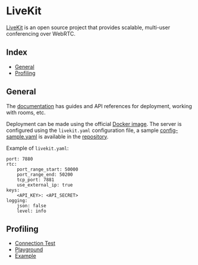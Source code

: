 # LiveKit

[LiveKit](https://livekit.io/) is an open source project that provides scalable, multi-user conferencing over WebRTC.

## Index

* [General](#general)
* [Profiling](#profiling)

## General

The [documentation](https://docs.livekit.io/) has guides and API references for deployment, working with rooms, etc.

Deployment can be made using the official [Docker image](https://hub.docker.com/r/livekit/livekit-server). The server is configured using the `livekit.yaml` configuration file, a sample [config-sample.yaml](https://github.com/livekit/livekit/blob/master/config-sample.yaml) is available in the [repository](https://github.com/livekit/livekit).

Example of `livekit.yaml`:
```
port: 7880
rtc:
    port_range_start: 50000
    port_range_end: 50200
    tcp_port: 7881
    use_external_ip: true
keys:
    <API_KEY>: <API_SECRET>
logging:
    json: false
    level: info
```

## Profiling

* [Connection Test](https://livekit.io/connection-test)
* [Playground](https://livekit.io/playground)
* [Example](https://example.livekit.io/)

